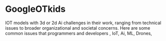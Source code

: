 # GoogleOTkids
IOT models with 3d or 2d Ai challenges in their work, ranging from technical issues to broader organizational and societal concerns. Here are some common issues that programmers and developers , IoT, Ai, ML, Drones,
